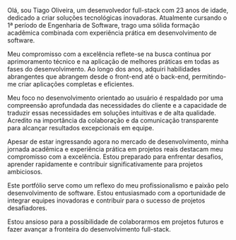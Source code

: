 Olá, sou Tiago Oliveira, um desenvolvedor full-stack com 23 anos de idade, dedicado a criar soluções tecnológicas inovadoras.
Atualmente cursando o 1ª período de Engenharia de Software, trago uma sólida formação acadêmica combinada com experiência prática em desenvolvimento de software.

Meu compromisso com a excelência reflete-se na busca contínua por aprimoramento técnico e na aplicação de melhores práticas em todas as fases do desenvolvimento. 
Ao longo dos anos, adquiri habilidades abrangentes que abrangem desde o front-end até o back-end, permitindo-me criar aplicações completas e eficientes.

Meu foco no desenvolvimento orientado ao usuário é respaldado por uma compreensão aprofundada das necessidades do cliente e a capacidade de traduzir essas necessidades em soluções intuitivas e de alta qualidade.
Acredito na importância da colaboração e da comunicação transparente para alcançar resultados excepcionais em equipe.

Apesar de estar ingressando agora no mercado de desenvolvimento, minha jornada acadêmica e experiência prática em projetos reais destacam meu compromisso com a excelência.
Estou preparado para enfrentar desafios, aprender rapidamente e contribuir significativamente para projetos ambiciosos.

Este portfólio serve como um reflexo do meu profissionalismo e paixão pelo desenvolvimento de software.
Estou entusiasmado com a oportunidade de integrar equipes inovadoras e contribuir para o sucesso de projetos desafiadores.

Estou ansioso para a possibilidade de colaborarmos em projetos futuros e fazer avançar a fronteira do desenvolvimento full-stack.

